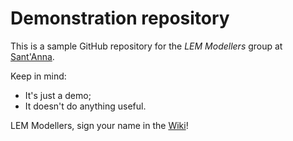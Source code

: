 # Demonstration repository

This is a sample GitHub repository for the *LEM Modellers* group at [Sant'Anna](https://www.santannapisa.it/).

Keep in mind:
* It's just a demo;
* It doesn't do anything useful.

LEM Modellers, sign your name in the [Wiki](https://github.com/lem-modeller/demonstration/wiki)!
